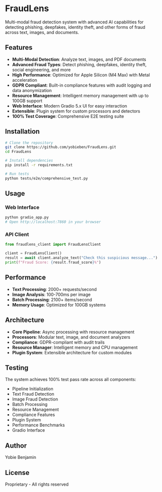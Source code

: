# FraudLens

Multi-modal fraud detection system with advanced AI capabilities for detecting phishing, deepfakes, identity theft, and other forms of fraud across text, images, and documents.

## Features

- **Multi-Modal Detection**: Analyze text, images, and PDF documents
- **Advanced Fraud Types**: Detect phishing, deepfakes, identity theft, social engineering, and more
- **High Performance**: Optimized for Apple Silicon (M4 Max) with Metal acceleration
- **GDPR Compliant**: Built-in compliance features with audit logging and data anonymization
- **Resource Management**: Intelligent memory management with up to 100GB support
- **Web Interface**: Modern Gradio 5.x UI for easy interaction
- **Extensible**: Plugin system for custom processors and detectors
- **100% Test Coverage**: Comprehensive E2E testing suite

## Installation

```bash
# Clone the repository
git clone https://github.com/yobieben/FraudLens.git
cd FraudLens

# Install dependencies
pip install -r requirements.txt

# Run tests
python tests/e2e/comprehensive_test.py
```

## Usage

### Web Interface
```bash
python gradio_app.py
# Open http://localhost:7860 in your browser
```

### API Client
```python
from fraudlens_client import FraudLensClient

client = FraudLensClient()
result = await client.analyze_text("Check this suspicious message...")
print(f"Fraud Score: {result.fraud_score}%")
```

## Performance

- **Text Processing**: 2000+ requests/second
- **Image Analysis**: 100-700ms per image
- **Batch Processing**: 2100+ items/second
- **Memory Usage**: Optimized for 100GB systems

## Architecture

- **Core Pipeline**: Async processing with resource management
- **Processors**: Modular text, image, and document analyzers
- **Compliance**: GDPR-compliant with audit trails
- **Resource Manager**: Intelligent memory and CPU management
- **Plugin System**: Extensible architecture for custom modules

## Testing

The system achieves 100% test pass rate across all components:
- Pipeline Initialization
- Text Fraud Detection
- Image Fraud Detection
- Batch Processing
- Resource Management
- Compliance Features
- Plugin System
- Performance Benchmarks
- Gradio Interface

## Author

Yobie Benjamin

## License

Proprietary - All rights reserved
